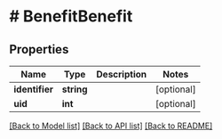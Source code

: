 # # BenefitBenefit

## Properties

Name | Type | Description | Notes
------------ | ------------- | ------------- | -------------
**identifier** | **string** |  | [optional]
**uid** | **int** |  | [optional]

[[Back to Model list]](../../README.md#models) [[Back to API list]](../../README.md#endpoints) [[Back to README]](../../README.md)
